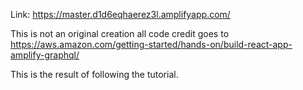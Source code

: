 Link: https://master.d1d6eqhaerez3l.amplifyapp.com/

This is not an original creation all code credit goes to
https://aws.amazon.com/getting-started/hands-on/build-react-app-amplify-graphql/

This is the result of following the tutorial.
